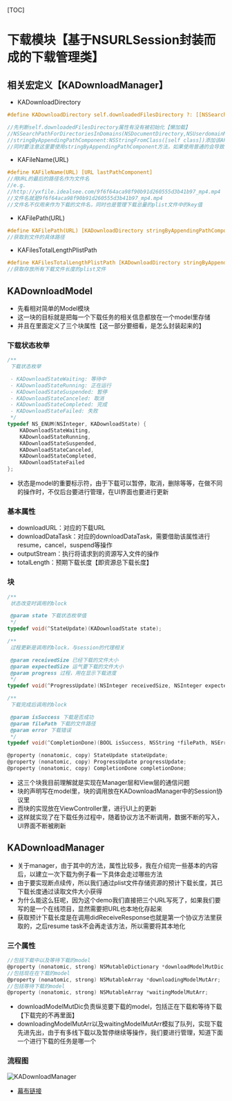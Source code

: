 [TOC]

# 下载模块【基于NSURLSession封装而成的下载管理类】

## 相关宏定义【KADownloadManager】

- KADownloadDirectory
```objective-c
#define KADownloadDirectory self.downloadedFilesDirectory ?: [[NSSearchPathForDirectoriesInDomains(NSCachesDirectory, NSUserDomainMask, YES) lastObject]] stringByAppendingPathComponent:NSStringFromClass([self class])]

//先判断self.downloadedFilesDirectory属性有没有被初始化【懒加载】
//NSSearchPathForDirectoriesInDomains(NSDocumentDirectory,NSUserdomainMask，YES)获取到该应用程序的私有目录
//stringByAppendingPathComponent:NSStringFromClass([self class])添加该APP名【也就是KADownloadManager，管理类名与APP名相同】
//同时要注意这里要使用stringByAppendingPathComponent方法，如果使用普通的会导致出现缺少“/”符号
```
- KAFileName(URL)

```objective-c
#define KAFileName(URL) [URL lastPathComponent] 
//用URL的最后的路径名作为文件名
//e.g. 
//http://yxfile.idealsee.com/9f6f64aca98f90b91d260555d3b41b97_mp4.mp4
//文件名就是9f6f64aca98f90b91d260555d3b41b97_mp4.mp4
//文件名不仅用来作为下载的文件名，同时也是管理下载总量的plist文件中的key值
```

- KAFilePath(URL)

```objective-c
#define KAFilePath(URL) [KADownloadDirectory stringByAppendingPathComponent:KAFileName(URL)] 
//获取到文件的具体路径
```

- KAFilesTotalLengthPlistPath

```objective-c
#define KAFilesTotalLengthPlistPath [KADownloadDirectory stringByAppendingPathComponent:@"KAFilesTotalLength.plist"]  
//获取存放所有下载文件长度的plist文件
```

## KADownloadModel

- 先看相对简单的Model模块
- 这一块的目标就是把每一个下载任务的相关信息都放在一个model里存储
- 并且在里面定义了三个块属性【这一部分要细看，是怎么封装起来的】

### 下载状态枚举

```objective-c
/**
 下载状态枚举

 - KADownloadStateWaiting: 等待中
 - KADownloadStateRunning: 正在运行
 - KADownloadStateSuspended: 暂停
 - KADownloadStateCanceled: 取消
 - KADownloadStateCompleted: 完成
 - KADownloadStateFailed: 失败
 */
typedef NS_ENUM(NSInteger, KADownloadState) {
    KADownloadStateWaiting,
    KADownloadStateRunning,
    KADownloadStateSuspended,
    KADownloadStateCanceled,
    KADownloadStateCompleted,
    KADownloadStateFailed
};
```

- 状态是model的重要标示符，由于下载可以暂停，取消，删除等等，在做不同的操作时，不仅后台要进行管理，在UI界面也要进行更新

### 基本属性

- downloadURL：对应的下载URL
- downloadDataTask：对应的downloadDataTask，需要借助该属性进行resume，cancel，suspend等操作
- outputStream：执行将请求到的资源写入文件的操作
- totalLength：预期下载长度【即资源总下载长度】

### 块

```objective-c
/**
 状态改变时调用的block

 @param state 下载状态枚举值
 */
typedef void(^StateUpdate)(KADownloadState state);

/**
 过程更新是调用的block，与session的代理相关

 @param receivedSize 已经下载的文件大小
 @param expectedSize 运气要下载的文件大小
 @param progress 过程，用在显示下载进度
 */
typedef void(^ProgressUpdate)(NSInteger receivedSize, NSInteger expectedSize, CGFloat progress);

/**
 下载完成后调用的block

 @param isSuccess 下载是否成功
 @param filePath 下载的文件路径
 @param error 下载错误
 */
typedef void(^CompletionDone)(BOOL isSuccess, NSString *filePath, NSError *error);

@property (nonatomic, copy) StateUpdate stateUpdate;
@property (nonatomic, copy) ProgressUpdate progressUpdate;
@property (nonatomic, copy) CompletionDone completionDone;
```

- 这三个块我目前理解就是实现在Manager层和View层的通信问题
- 块的声明写在model里，块的调用放在KADownloadManager中的Session协议里
- 而块的实现放在ViewController里，进行UI上的更新
- 这样就实现了在下载任务过程中，随着协议方法不断调用，数据不断的写入，UI界面不断被刷新

## KADownloadManager

- 关于manager，由于其中的方法，属性比较多，我在介绍完一些基本的内容后，以建立一次下载为例子看一下具体会走过哪些方法
- 由于要实现断点续传，所以我们通过plist文件存储资源的预计下载长度，其已下载长度通过读取文件大小获得
- 为什么能这么狂呢，因为这个demo我们直接把三个URL写死了，如果我们要写的是一个在线项目，显然需要把URL也本地化存起来
- 获取预计下载长度是在调用didReceiveResponse也就是第一个协议方法里获取的，之后resume task不会再走该方法，所以需要将其本地化

### 三个属性

```objective-c
//包括下载中以及等待下载的model
@property (nonatomic, strong) NSMutableDictionary *downloadModelMutDic;
//包括现在在下载的model
@property (nonatomic, strong) NSMutableArray *downloadingModelMutArr;
//包括等待下载的model
@property (nonatomic, strong) NSMutableArray *waitingModelMutArr;
```

- downloadModelMutDic负责纵览要下载的model，包括正在下载和等待下载【下载完的不再里面】
- downloadingModelMutArr以及waitingModelMutArr模拟了队列，实现下载先进先出，由于有多线下载以及暂停继续等操作，我们要进行管理，知道下面一个进行下载的任务是哪一个

### 流程图

![KADownloadManager](https://tva1.sinaimg.cn/large/006y8mN6gy1g7ovevepr1j33a40u0qi1.jpg)

- [幕布链接](https://mubu.com/doc/aYrf0eSgFw)